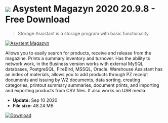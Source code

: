 # ![](https://cdn.softexe.net/static/icon/win.gif) Asystent Magazyn 2020 20.9.8 - Free Download

> Storage Assistant is a storage program with basic functionality.

[![Asystent Magazyn](https://gallery.dpcdn.pl/imgc/Tools/1895/g_-_420x350_1.5_-_x20110127145648_00.jpg)](https://softexe.net/win/business/management/asystent-magazyn:hdpp.html)

Allows you to easily search for products, receive and release from the magazine. Prints a summary inventory and turnover. Has the ability to network work, in the Business version works with external MySQL databases, PostgreSQL, FireBird, MSSQL, Oracle. Warehouse Assistant has an index of materials, allows you to add products through PZ receipt documents and issuing by WZ documents, data sorting, creating categories, printout summary summaries, document prints, and importing and exporting products from CSV files. It also works on USB media.


- **Update:** Sep 10 2020
- **File size:** 48.24 MB

[![Download](https://cdn.softexe.net/static/img/download.png)](https://softexe.net/win/business/management/asystent-magazyn:hdpp.html)

